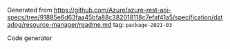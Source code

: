 Generated from https://github.com/Azure/azure-rest-api-specs/tree/91885e6d63faa45bfa88c382018118c7efaf41a5/specification/datadog/resource-manager/readme.md tag: `package-2021-03`

Code generator 


